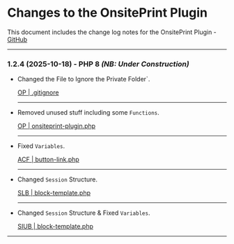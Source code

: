 # Changes to the OnsitePrint Plugin

This document includes the change log notes for the OnsitePrint Plugin - [GitHub](https://github.com/groskopf/onsite-print-demo)

---

### 1.2.4 (2025-10-18) - PHP 8 *(NB: Under Construction)*

- Changed the File to Ignore the Private Folder`.
    
    [OP | .gitignore](../.gitignore)

    ---

- Removed unused stuff including some `Functions`.

    [OP | onsiteprint-plugin.php](onsiteprint-plugin.php)

    ---

- Fixed `Variables`.

    [ACF | button-link.php](/acf-blocks/button-link.php)

    ---

- Changed `Session` Structure.

    [SLB | block-template.php](/blocks/site-login/block-template.php)

    ---

- Changed `Session` Structure & Fixed `Variables`.

    [SIUB | block-template.php](/blocks/site-loginout-button/block-template.php)

---